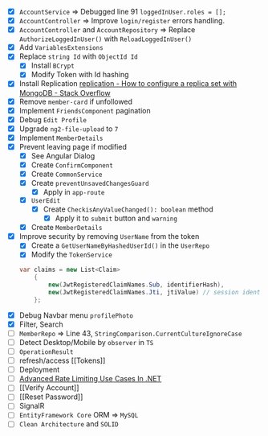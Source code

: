 - [x] `AccountService` => Debugged line 91 `loggedInUser.roles = [];` 
- [x] `AccountController` => Improve `login/register` errors handling.
- [x] `AccountController` and `AccountRepository` => Replace `AuthorizeLoggedInUser()` with `ReloadLoggedInUser()`
- [x] Add `VariablesExtensions`
- [x] Replace `string Id` with `ObjectId Id`
	- [x] Install `BCrypt`
	- [x] Modify Token with Id hashing
- [x] Install Replication
	[replication - How to configure a replica set with MongoDB - Stack Overflow](https://stackoverflow.com/a/77932054/3944285)
- [x] Remove `member-card` if unfollowed
- [x] Implement `FriendsComponent` pagination
- [x] Debug `Edit Profile` 
- [x] Upgrade `ng2-file-upload` to `7`
- [x] Implement `MemberDetails`
- [x] Prevent leaving page if modified
	- [x] See Angular Dialog
	- [x] Create `ConfirmComponent`
	- [x] Create `CommonService`
	- [x] Create `preventUnsavedChangesGuard`
		- [x] Apply in `app-route`
	- [x] `UserEdit` 
		- [x] Create `CheckisAnyValueChanged(): boolean` method
			- [x] Apply it to `submit` button and `warning`
	- [x] Create `MemberDetails`
- [x] Improve security by removing `UserName` from the token
	- [x] Create a `GetUserNameByHashedUserId()` in the `UserRepo`
	- [x] Modify the `TokenService`
	```C#
	var claims = new List<Claim>
		{
			new(JwtRegisteredClaimNames.Sub, identifierHash),
			new(JwtRegisteredClaimNames.Jti, jtiValue) // session identifier or token ID, // TODO: store in db/cache to prevent multiple login sessions with one token. If already exists, reject new login.
		};
	```
- [x] Debug Navbar menu `profilePhoto`
- [x] Filter, Search
- [ ] `MemberRepo` => Line 43, `StringComparison.CurrentCultureIgnoreCase`
- [ ] Detect Desktop/Mobile by `observer` in `TS`
- [ ] `OperationResult`
- [ ] refresh/access [[Tokens]]
- [ ] Deployment
- [ ] [Advanced Rate Limiting Use Cases In .NET](https://www.milanjovanovic.tech/blog/advanced-rate-limiting-use-cases-in-dotnet)
- [ ] [[Verify Account]]
- [ ] [[Reset Password]]
- [ ] SignalR
- [ ] `EntityFramework Core` ORM => `MySQL`
- [ ] `Clean Architecture` and `SOLID`